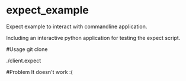 # expect_example
Expect example to interact with commandline application.

Including an interactive python application for testing the expect script.

#Usage
git clone

./client.expect

#Problem
It doesn't work :(
